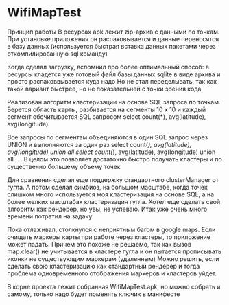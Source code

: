# WifiMapTest

Принцип работы
В ресурсах apk лежит zip-архив с данными по точкам.
При установке приложения он распаковывается и данные переносятся в базу данных (используется быстрая вставка данных пакетами через откомпилированную sql команду)

Когда сделал загрузку, вспомнил про более оптимальный способ: в ресурсы кладется уже готовый файл базы данных sqlite в виде архива и просто распаковвывается куда надо
Но не стал переделывать, так как такой вариант быстрее, но не показательней с точки зрения кода

Реализован алгоритм кластеризации на основе SQL запроса по точкам. 
Берется область карты, разбивается на сегменты 10 х 10 и каждый сегмент обсчитывается SQL запросом 
select count(*), avg(latitude), avg(longitude)

Все запросы по сегментам объединяются в один SQL запрос через UNION и выполняются за один раз
select count(*), avg(latitude), avg(longitude)
union all
select count(*), avg(latitude), avg(longitude)
union all
….
В целом это позволяет достаточно быстро получать кластеры и по существенно большему объему точек

Для сравнения сделал еще поддержку стандартного clusterManager от гугла. 
А потом сделал симбиоз, на большом масштабе, когда точек слишком много используется моя кластеризация на основе SQL, а на более мелких масштабах кластеризация гугла.
Хотел еще сделать свой алгоритм как рендерер, но увы, не успеваю. Итак уже очень много времени потратил на задачу.

Пока отлаживал, столкнулся с неприятным багом в google maps. Если очищать маркеры карты при работе через кластеры, то приложение может падать.
Причем это похоже не решаемо, так как вызов map.clear() не учитывается в кластере гугла и он пытается прописывать иконки не существующим маркерам (удаленным)
Можно решить, если сделать свою кластеризацию как стандартный рендерер и тогда проблема одновременного отображения маркеров и кластеров уйдет.

В корне проекта лежит собранная WifiMapTest.apk, но можно собрать и самому, только надо будет поменять ключик в манифесте

 
